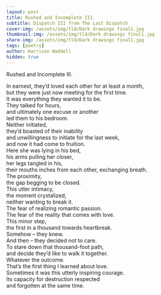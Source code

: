 ```yaml
---
layout: post
title: Rushed and Incomplete III.  
subtitle: Dispatch III from The Last Dispatch
cover-img: /assets/img/tld/Dark drawings final1.jpg
thumbnail-img: /assets/img/tld/Dark drawings final1.jpg
share-img: /assets/img/tld/Dark drawings final1.jpg
tags: [poetry]
author: Harrison Waddell
hidden: true
---
```


Rushed and Incomplete III. 

In earnest, they’d loved each other for at least a month,  
but they were just now meeting for the first time.  
It was everything they wanted it to be.  
They talked for hours,  
and ultimately one excuse or another  
led them to his bedroom.  
Neither initiated,  
they’d boasted of their inability  
and unwillingness to initiate for the last week,  
and now it had come to fruition.  
Here she was lying in his bed,  
his arms pulling her closer,  
her legs tangled in his,  
their mouths inches from each other, 
exchanging breath.  
The proximity,  
the gap begging to be closed.  
This utter intimacy,  
the moment crystalized,  
neither wanting to break it.  
The fear of realizing romantic passion.  
The fear of the reality that comes with love.  
This minor step,  
the first in a thousand towards heartbreak.  
Somehow – they knew.  
And then – they decided not to care.  
To stare down that thousand-foot path,  
and decide they’d like to walk it together.  
Whatever the outcome.  
That’s the first thing I learned about love.  
Sometimes it was this utterly inspiring courage.  
Its capacity for destruction respected  
and forgotten at the same time. 

